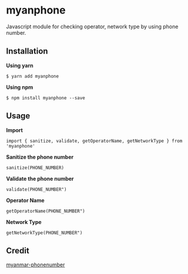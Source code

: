 # myanphone
Javascript module for checking operator, network type by using phone number.

## Installation

**Using yarn**

`$ yarn add myanphone`

**Using npm**

`$ npm install myanphone --save`

## Usage
**Import**

```import { sanitize, validate, getOperatorName, getNetworkType } from 'myanphone'```

**Sanitize the phone number**

```sanitize(PHONE_NUMBER)```

**Validate the phone number**

```validate(PHONE_NUMBER")```

**Operator Name**

```getOperatorName(PHONE_NUMBER")```

**Network Type**

```getNetworkType(PHONE_NUMBER")```

## Credit
[myanmar-phonenumber](https://github.com/kaungmyatlwin/myanmar-phonenumber)